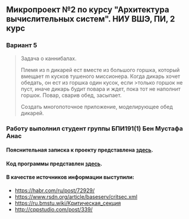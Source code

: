 ## Микропроект №2 по курсу "Архитектура вычислительных систем". НИУ ВШЭ, ПИ, 2 курс
### Вариант 5
> Задача о каннибалах. 
>
>Племя из n дикарей ест вместе из большого горшка, который вмещает m кусков тушеного миссионера. Когда дикарь хочет обедать, он ест из горшка один кусок, если >только горшок не пуст, иначе дикарь будит повара и ждет, пока тот не наполнит горшок. Повар, сварив обед, засыпает. 
>
>Создать многопоточное приложение, моделирующее обед дикарей. 
>
### Работу выполнил студент группы БПИ191(1) Бен Мустафа Анаc
#### Пояснительная записка к проекту представлена [здесь](Materials/).
#### Код программы представлен [здесь](Code/main.cpp).
#### В качестве источников информации выступили:
<!--ts-->
  * https://habr.com/ru/post/72929/ <br />
  * https://www.rsdn.org/article/baseserv/critsec.xml <br />
  * https://ru.bmstu.wiki/Критическая_секция <br />
  * http://cppstudio.com/post/339/ <br />
<!--te-->
